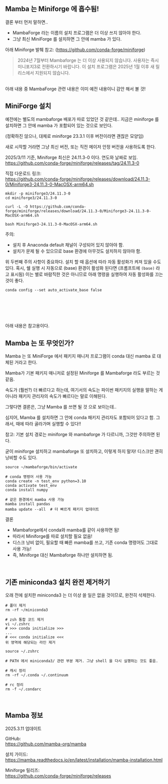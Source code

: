 
## Mamba 는 Miniforge 에 흡수됨!

결론 부터 먼저 말하면..
- MambaForge 라는 이름의 설치 프로그램은 더 이상 쓰지 않아야 한다.
- 그냥 최신 MiniForge 를 설치하면 그 안에 mamba 가 있다.


아래 Miniforge 발췌 참고: (https://github.com/conda-forge/miniforge)
>
> 2024년 7월부터 Mambaforge 는 더 이상 사용되지 않습니다. 사용자는 즉시 미니포지3로 전환하시기 바랍니다. 이 설치 프로그램은 2025년 1월 이후 새 릴리스에서 지원되지 않습니다.
>

<br>
아래 내용 중 MambaForge 관련 내용은 이미 예전 내용이니 감안 해서 볼 것!

<br>


## MiniForge 설치

예전에는 별도의 mambaforge 배포가 따로 있었던 것 같은데.. 지금은 miniforge 를 설치하면 그 안에 mamba 가 포함되어 있는 것으로 보인다.

(정확하진 않으나, 대체로 miniforge 23.3.1 이후 버전이라면 괜찮은 모양임)

새로 시작할 거라면 그냥 최신 버전, 또는 직전 메이저 안정 버전을 사용하도록 한다.

2025/3/11 기준, Miniforge 최신은 24.11.3-0 이다. 연도와 날짜로 보임.
https://github.com/conda-forge/miniforge/releases/tag/24.11.3-0

직접 다운로드 링크: <br>
https://github.com/conda-forge/miniforge/releases/download/24.11.3-0/Miniforge3-24.11.3-0-MacOSX-arm64.sh


```
mkdir -p miniforge3/24.11.3-0
cd miniforge3/24.11.3-0

curl -L -O https://github.com/conda-forge/miniforge/releases/download/24.11.3-0/Miniforge3-24.11.3-0-MacOSX-arm64.sh

bash Miniforge3-24.11.3-0-MacOSX-arm64.sh
```

주의:
- 설치 후 Anaconda default 채널이 구성되어 있지 않아야 함.
- 설치가 문제 될 수 있으므로 base 환경에 아무것도 설치하지 않아야 함.

위 두번째 주의 사항이 중요하다. 설치 할 때 옵션에 따라 자동 활성화가 켜져 있을 수도 있다.
혹시, 쉘 실행 시 자동으로 (base) 환경이 활성화 된다면 (프롬프트에 `(base)` 라고 표시됨) 이는 별로 바람직한 것은 아니므로 아래 명령을 실행하여 자동 활성화를 끄는 것이 좋다.
```
conda config --set auto_activate_base false
```


<br><br>
-------
아래 내용은 참고용이다.
<br>

## Mamba 는 또 무엇인가?

Mamba 는 또 MiniForge 에서 패키지 매니저 프로그램이 conda 대신 mamba 로 대체된 거라고 한다.

Mamba가 기본 패키지 매니저로 설정된 Miniforge 를 Mambaforge 라도 부르는 것 같음.

속도가 (훨씬?) 더 빠르다고 하는데, 여기서의 속도는 파이썬 패키지의 실행을 말하는 게 아니라 패키지 관리자의 속도가 빠르다는 말로 이해된다.

그렇다면 결론은, 그냥 Mamba 를 쓰면 될 것 으로 보이는데..


심지어, Mamba 를 설치하면 그 안에 conda 패키지 관리자도 포함되어 있다고 함. 그래서, 때에 따라 골라가며 실행할 수 있다!!

참고: 기본 설치 경로는 miniforge 와 mambaforge 가 다르니까, 그것만 주의하면 된다.

굳이 miniforge 설치하고 mambaforge 또 설치하고, 이렇게 하지 말자! 디스크만 괜히 낭비할 수도 있다.

```
source ~/mambaforge/bin/activate

# conda 명령어 사용 가능
conda create -n test_env python=3.10
conda activate test_env
conda install numpy

# 같은 환경에서 mamba 사용 가능
mamba install pandas
mamba update --all  # 더 빠르게 패키지 업데이트
```

결론
- Mambaforge에서 conda와 mamba를 같이 사용하면 됨!
- 따라서 Miniforge를 따로 설치할 필요 없음!
- 디스크 낭비 없이, 필요할 때 빠른 mamba를 쓰고, 기존 conda 명령어도 그대로 사용 가능!
- 즉, Miniforge 대신 Mambaforge 하나만 설치하면 됨.


<br>

## 기존 miniconda3 설치 완전 제거하기

오래 전에 설치한 miniconda3 는 더 이상 쓸 일은 없을 것이므로, 완전히 삭제한다.

```
# 폴더 제거
rm -rf ~/miniconda3

# zsh 통합 코드 제거
vi ~/.zshrc
# >>> conda initialize >>>
...
# <<< conda initialize <<<
위 영역에 해당되는 라인 제거

source ~/.zshrc

# PATH 에서 miniconda3/ 관련 부분 제거. 그냥 shell 을 다시 실행하는 것도 좋음.

# 캐시 정리
rm -rf ~/.conda ~/.continuum

# rc 정리
rm -f ~/.condarc
```
<br>


## Mamba 정보

2025.3.11 업데이트

GitHub: <br>
https://github.com/mamba-org/mamba

설치 가이드: <br>
https://mamba.readthedocs.io/en/latest/installation/mamba-installation.html

Miniforge 릴리즈: <br>
https://github.com/conda-forge/miniforge/releases


<br>


